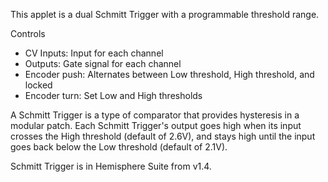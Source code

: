 This applet is a dual Schmitt Trigger with a programmable threshold range.

Controls
* CV Inputs: Input for each channel
* Outputs: Gate signal for each channel
* Encoder push: Alternates between Low threshold, High threshold, and locked
* Encoder turn: Set Low and High thresholds

A Schmitt Trigger is a type of comparator that provides hysteresis in a modular patch. Each Schmitt Trigger's output goes high when its input crosses the High threshold (default of 2.6V), and stays high until the input goes back below the Low threshold (default of 2.1V).

Schmitt Trigger is in Hemisphere Suite from v1.4.